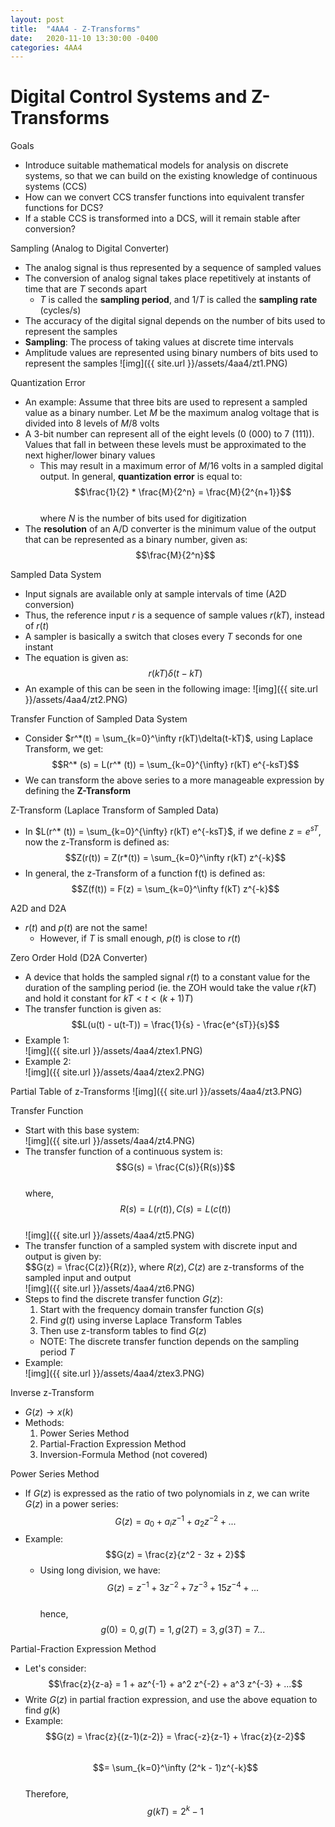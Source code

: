 ```yaml
---
layout: post
title:  "4AA4 - Z-Transforms"
date:   2020-11-10 13:30:00 -0400
categories: 4AA4
---
```


Digital Control Systems and Z-Transforms
===

Goals
- Introduce suitable mathematical models for analysis on discrete systems, so that we can build on the existing knowledge of continuous systems (CCS)
- How can we convert CCS transfer functions into equivalent transfer functions for DCS?
- If a stable CCS is transformed into a DCS, will it remain stable after conversion?

Sampling (Analog to Digital Converter)
- The analog signal is thus represented by a sequence of sampled values
- The conversion of analog signal takes place repetitively at instants of time that are *T* seconds apart
    - *T* is called the **sampling period**, and 1/*T* is called the **sampling rate** (cycles/s)
- The accuracy of the digital signal depends on the number of bits used to represent the samples
- **Sampling**: The process of taking values at discrete time intervals
- Amplitude values are represented using binary numbers of bits used to represent the samples
![img]({{ site.url }}/assets/4aa4/zt1.PNG)

Quantization Error
- An example: Assume that three bits are used to represent a sampled value as a binary number. Let *M* be the maximum analog voltage that is divided into 8 levels of *M*/8 volts
- A 3-bit number can represent all of the eight levels (0 (000) to 7 (111)). Values that fall in between these levels must be approximated to the next higher/lower binary values
    - This may result in a maximum error of *M*/16 volts in a sampled digital output. In general, **quantization error** is equal to:  
    $$\frac{1}{2} * \frac{M}{2^n} = \frac{M}{2^{n+1}}$$  
    where *N* is the number of bits used for digitization
- The **resolution** of an A/D converter is the minimum value of the output that can be represented as a binary number, given as:  
$$\frac{M}{2^n}$$

Sampled Data System
- Input signals are available only at sample intervals of time (A2D conversion)
- Thus, the reference input *r* is a sequence of sample values $r(kT)$, instead of $r(t)$
- A sampler is basically a switch that closes every *T* seconds for one instant
- The equation is given as:  
$$r(kT)\delta(t - kT)$$
- An example of this can be seen in the following image:
![img]({{ site.url }}/assets/4aa4/zt2.PNG)

Transfer Function of Sampled Data System
- Consider $r^*(t) = \sum_{k=0}^\infty r(kT)\delta(t-kT)$, using Laplace Transform, we get:  
$$R^* (s) = L(r^* (t)) = \sum_{k=0}^{\infty} r(kT) e^{-ksT}$$
- We can transform the above series to a more manageable expression by defining the **Z-Transform**

Z-Transform (Laplace Transform of Sampled Data)
- In $L(r^* (t)) = \sum_{k=0}^{\infty} r(kT) e^{-ksT}$, if we define $z=e^{sT}$, now the z-Transform is defined as:  
$$Z(r(t)) = Z(r*(t)) = \sum_{k=0}^\infty r(kT) z^{-k}$$
- In general, the z-Transform of a function f(t) is defined as:  
$$Z(f(t)) = F(z) = \sum_{k=0}^\infty f(kT) z^{-k}$$

A2D and D2A
- $r(t)$ and $p(t)$ are not the same!
    - However, if *T* is small enough, $p(t)$ is close to $r(t)$

Zero Order Hold (D2A Converter)
- A device that holds the sampled signal $r(t)$ to a constant value for the duration of the sampling period (ie. the ZOH would take the value $r(kT)$ and hold it constant for $kT \lt t \lt (k+1)T$)
- The transfer function is given as:  
$$L(u(t) - u(t-T)) = \frac{1}{s} - \frac{e^{sT}}{s}$$
- Example 1:  
![img]({{ site.url }}/assets/4aa4/ztex1.PNG)
- Example 2:  
![img]({{ site.url }}/assets/4aa4/ztex2.PNG)

Partial Table of z-Transforms
![img]({{ site.url }}/assets/4aa4/zt3.PNG)

Transfer Function
- Start with this base system:  
![img]({{ site.url }}/assets/4aa4/zt4.PNG)
- The transfer function of a continuous system is:  
$$G(s) = \frac{C(s)}{R(s)}$$  
where,  
$$R(s) = L(r(t)), C(s) = L(c(t))$$  
![img]({{ site.url }}/assets/4aa4/zt5.PNG)
- The transfer function of a sampled system with discrete input and output is given by:  
$$G(z) = \frac{C(z)}{R(z)}, where $R(z), C(z)$ are z-transforms of the sampled input and output  
![img]({{ site.url }}/assets/4aa4/zt6.PNG)
- Steps to find the discrete transfer function $G(z)$:
    1. Start with the frequency domain transfer function $G(s)$
    2. Find $g(t)$ using inverse Laplace Transform Tables
    3. Then use z-transform tables to find $G(z)$
    - NOTE: The discrete transfer function depends on the sampling period *T*
- Example:  
![img]({{ site.url }}/assets/4aa4/ztex3.PNG)

Inverse z-Transform
- $G(z) \to x(k)$
- Methods:
    1. Power Series Method
    2. Partial-Fraction Expression Method
    3. Inversion-Formula Method (not covered)

Power Series Method
- If $G(z)$ is expressed as the ratio of two polynomials in *z*, we can write $G(z)$ in a power series:  
$$G(z) = a_0 + a_i z^{-1} + a_2 z^{-2} + ...$$
- Example:  
$$G(z) = \frac{z}{z^2 - 3z + 2}$$
    - Using long division, we have:  
    $$G(z) = z^{-1} + 3z^{-2} + 7z^{-3} + 15z^{-4} + ...$$  
    hence,  
    $$g(0) = 0, g(T) = 1, g(2T) = 3, g(3T) = 7...$$

Partial-Fraction Expression Method
- Let's consider:  
$$\frac{z}{z-a} = 1 + az^{-1} + a^2 z^{-2} + a^3 z^{-3} + ...$$
- Write $G(z)$ in partial fraction expression, and use the above equation to find $g(k)$
- Example:  
$$G(z) = \frac{z}{(z-1)(z-2)} = \frac{-z}{z-1} + \frac{z}{z-2}$$  
$$= \sum_{k=0}^\infty (2^k - 1)z^{-k}$$  
Therefore,  
$$g(kT) = 2^k - 1$$